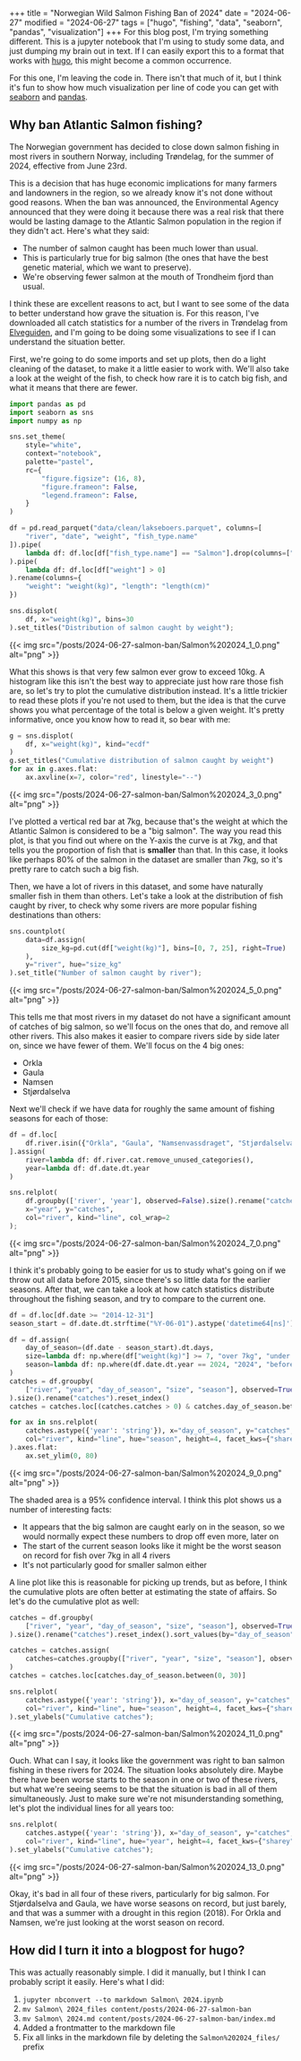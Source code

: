 +++
title = "Norwegian Wild Salmon Fishing Ban of 2024"
date = "2024-06-27"
modified = "2024-06-27"
tags = ["hugo", "fishing", "data", "seaborn", "pandas", "visualization"]
+++
For this blog post, I'm trying something different. This is a jupyter notebook that I'm using to study some data, and just dumping my brain out in text. If I can easily export this to a format that works with [hugo](https://gohugo.io/), this might become a common occurrence.

For this one, I'm leaving the code in. There isn't that much of it, but I think it's fun to show how much visualization per
line of code you can get with [seaborn](https://seaborn.pydata.org/) and [pandas](https://pandas.pydata.org/).

## Why ban Atlantic Salmon fishing?


The Norwegian government has decided to close down salmon fishing in most rivers in southern Norway, including Trøndelag, for the summer of 2024, effective from June 23rd. 

This is a decision that has huge economic implications for many farmers and landowners in the region, so we already know it's not done without good reasons. When the ban was announced, the Environmental Agency announced that they were doing it because there was a real risk that there would be lasting damage to the Atlantic Salmon population in the region if they didn't act. Here's what they said:

- The number of salmon caught has been much lower than usual.
- This is particularly true for big salmon (the ones that have the best genetic material, which we want to preserve).
- We're observing fewer salmon at the mouth of Trondheim fjord than usual.

I think these are excellent reasons to act, but I want to see some of the data to better understand how grave the situation is. For this reason, I've downloaded all catch statistics for a number of the rivers in Trøndelag from [Elveguiden](https://elveguiden.no), and I'm going to be doing some visualizations to see if I can understand the situation better.

First, we're going to do some imports and set up plots, then do a light cleaning of the dataset, to make it a little easier to work with. We'll also take a look at the weight of the fish, to check how rare it is to catch big fish, and what it means that there are fewer.


```python
import pandas as pd
import seaborn as sns
import numpy as np

sns.set_theme(
    style="white",
    context="notebook",
    palette="pastel",
    rc={
        "figure.figsize": (16, 8),
        "figure.frameon": False,
        "legend.frameon": False,
    }
)

df = pd.read_parquet("data/clean/lakseboers.parquet", columns=[
    "river", "date", "weight", "fish_type.name"
]).pipe(
    lambda df: df.loc[df["fish_type.name"] == "Salmon"].drop(columns=["fish_type.name"])
).pipe(
    lambda df: df.loc[df["weight"] > 0]
).rename(columns={
    "weight": "weight(kg)", "length": "length(cm)"
})

sns.displot(
    df, x="weight(kg)", bins=30
).set_titles("Distribution of salmon caught by weight");
```

{{< img src="/posts/2024-06-27-salmon-ban/Salmon%202024_1_0.png" alt="png" >}}


What this shows is that very few salmon ever grow to exceed 10kg. A histogram like this isn't the best way to appreciate just how rare those fish are, so let's try to plot the cumulative distribution instead. It's a little trickier to read these plots if you're not used to them, but the idea is that the curve shows you what percentage of the total is below a given weight. It's pretty informative, once you know how to read it, so bear with me:


```python
g = sns.displot(
    df, x="weight(kg)", kind="ecdf"
)
g.set_titles("Cumulative distribution of salmon caught by weight")
for ax in g.axes.flat:
    ax.axvline(x=7, color="red", linestyle="--")
```

{{< img src="/posts/2024-06-27-salmon-ban/Salmon%202024_3_0.png" alt="png" >}}

I've plotted a vertical red bar at 7kg, because that's the weight at which the Atlantic Salmon is considered to be a "big salmon". The way you read this plot, is that you find out where on the Y-axis the curve is at 7kg, and that tells you the proportion of fish that is **smaller** than that. In this case, it looks like perhaps 80% of the salmon in the dataset are smaller than 7kg, so it's pretty rare to catch such a big fish.

Then, we have a lot of rivers in this dataset, and some have naturally smaller fish in them than others. Let's take a look at the distribution of fish caught by river, to check why some rivers are more popular fishing destinations than others:


```python
sns.countplot(
    data=df.assign(
        size_kg=pd.cut(df["weight(kg)"], bins=[0, 7, 25], right=True)
    ), 
    y="river", hue="size_kg"
).set_title("Number of salmon caught by river");
```

{{< img src="/posts/2024-06-27-salmon-ban/Salmon%202024_5_0.png" alt="png" >}}

This tells me that most rivers in my dataset do not have a significant amount of catches of big salmon, so we'll focus on the ones that do, and remove all other rivers. This also makes it easier to compare rivers side by side later on, since we have fewer of them. We'll focus on the 4 big ones:

- Orkla
- Gaula
- Namsen
- Stjørdalselva

Next we'll check if we have data for roughly the same amount of fishing seasons for each of those:


```python
df = df.loc[
    df.river.isin({"Orkla", "Gaula", "Namsenvassdraget", "Stjørdalselva"})
].assign(
    river=lambda df: df.river.cat.remove_unused_categories(),
    year=lambda df: df.date.dt.year
)

sns.relplot(
    df.groupby(['river', 'year'], observed=False).size().rename("catches").reset_index(),
    x="year", y="catches",
    col="river", kind="line", col_wrap=2
);
```

{{< img src="/posts/2024-06-27-salmon-ban/Salmon%202024_7_0.png" alt="png" >}}

I think it's probably going to be easier for us to study what's going on if we throw out all data before 2015, since there's so little data for the earlier seasons. After that, we can take a look at how catch statistics distribute throughout the fishing season, and try to compare to the current one.


```python
df = df.loc[df.date >= "2014-12-31"]
season_start = df.date.dt.strftime("%Y-06-01").astype('datetime64[ns]')

df = df.assign(
    day_of_season=(df.date - season_start).dt.days,
    size=lambda df: np.where(df["weight(kg)"] >= 7, "over 7kg", "under 7kg"),
    season=lambda df: np.where(df.date.dt.year == 2024, "2024", "before 2024"),
)
catches = df.groupby(
    ["river", "year", "day_of_season", "size", "season"], observed=True
).size().rename("catches").reset_index()
catches = catches.loc[(catches.catches > 0) & catches.day_of_season.between(0, 90)]

for ax in sns.relplot(
    catches.astype({'year': 'string'}), x="day_of_season", y="catches", row="size",
    col="river", kind="line", hue="season", height=4, facet_kws={"sharey": False}
).axes.flat:
    ax.set_ylim(0, 80)
```

{{< img src="/posts/2024-06-27-salmon-ban/Salmon%202024_9_0.png" alt="png" >}}

The shaded area is a 95% confidence interval. I think this plot shows us a number of interesting facts:

- It appears that the big salmon are caught early on in the season, so we would normally expect these numbers to drop off even more, later on
- The start of the current season looks like it might be the worst season on record for fish over 7kg in all 4 rivers
- It's not particularly good for smaller salmon either

A line plot like this is reasonable for picking up trends, but as before, I think the cumulative plots are often better at estimating the state of affairs. So let's do the cumulative plot as well:


```python
catches = df.groupby(
    ["river", "year", "day_of_season", "size", "season"], observed=True
).size().rename("catches").reset_index().sort_values(by="day_of_season")

catches = catches.assign(
    catches=catches.groupby(["river", "year", "size", "season"], observed=True)["catches"].cumsum()
)
catches = catches.loc[catches.day_of_season.between(0, 30)] 

sns.relplot(
    catches.astype({'year': 'string'}), x="day_of_season", y="catches", row="size",
    col="river", kind="line", hue="season", height=4, facet_kws={"sharey": False}
).set_ylabels("Cumulative catches");
```

{{< img src="/posts/2024-06-27-salmon-ban/Salmon%202024_11_0.png" alt="png" >}}

Ouch. What can I say, it looks like the government was right to ban salmon fishing in these rivers for 2024. The situation looks absolutely dire. Maybe there have been worse starts to the season in one or two of these rivers, but what we're seeing seems to be that the situation is bad in all of them simultaneously. Just to make sure we're not misunderstanding something, let's plot the individual lines for all years too:

```python
sns.relplot(
    catches.astype({'year': 'string'}), x="day_of_season", y="catches", row="size",
    col="river", kind="line", hue="year", height=4, facet_kws={"sharey": False}, palette="tab10"
).set_ylabels("Cumulative catches");
```

{{< img src="/posts/2024-06-27-salmon-ban/Salmon%202024_13_0.png" alt="png" >}}

Okay, it's bad in all four of these rivers, particularly for big salmon. For Stjørdalselva and Gaula, we have worse seasons on record, but just barely, and that was a summer with a drought in this region (2018). For Orkla and Namsen, we're just looking at the worst season on record.

## How did I turn it into a blogpost for hugo?

This was actually reasonably simple. I did it manually, but I think I can probably script it easily. Here's what I did:

1. `jupyter nbconvert --to markdown Salmon\ 2024.ipynb`
2. `mv Salmon\ 2024_files content/posts/2024-06-27-salmon-ban`
3. `mv Salmon\ 2024.md content/posts/2024-06-27-salmon-ban/index.md`
4. Added a frontmatter to the markdown file
5. Fix all links in the markdown file by deleting the `Salmon%202024_files/` prefix

